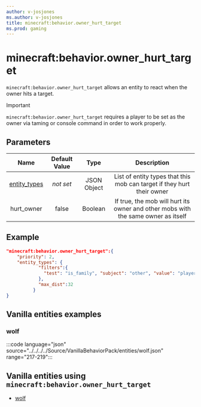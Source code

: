 ```yaml
---
author: v-josjones
ms.author: v-josjones
title: minecraft:behavior.owner_hurt_target
ms.prod: gaming
---
```


# minecraft:behavior.owner_hurt_target

`minecraft:behavior.owner_hurt_target` allows an entity to react when the owner hits a target.

>[!IMPORTANT]
> `minecraft:behavior.owner_hurt_target` requires a player to be set as the owner via taming or console command in order to work properly.

## Parameters

|Name |Default Value  |Type  |Description  |
|:---------:|:---------:|:---------:|:---------:|
|[entity_types](../Definitions/NestedTables/entity_types.md)|*not set* | JSON Object| List of entity types that this mob can target if they hurt their owner|
|hurt_owner| false| Boolean|  If true, the mob will hurt its owner and other mobs with the same owner as itself |

## Example

```json
"minecraft:behavior.owner_hurt_target":{
    "priority": 2,
    "entity_types": {
            "filters":{
              "test": "is_family", "subject": "other", "value": "player"
            },
            "max_dist":32
          }
}
```

## Vanilla entities examples

### wolf

:::code language="json" source="../../../../Source/VanillaBehaviorPack/entities/wolf.json" range="217-219":::

## Vanilla entities using `minecraft:behavior.owner_hurt_target`

- [wolf](../../../../Source/VanillaBehaviorPack_Snippets/entities/wolf.md)
